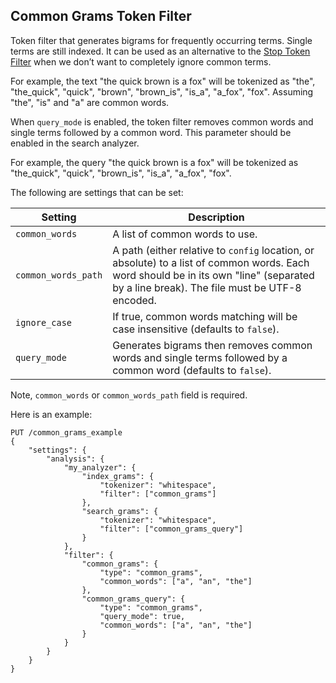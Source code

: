 ## Common Grams Token Filter

Token filter that generates bigrams for frequently occurring terms. Single terms are still indexed. It can be used as an alternative to the [Stop Token Filter](analysis-stop-tokenfilter.html) when we don’t want to completely ignore common terms.

For example, the text "the quick brown is a fox" will be tokenized as "the", "the_quick", "quick", "brown", "brown_is", "is_a", "a_fox", "fox". Assuming "the", "is" and "a" are common words.

When `query_mode` is enabled, the token filter removes common words and single terms followed by a common word. This parameter should be enabled in the search analyzer.

For example, the query "the quick brown is a fox" will be tokenized as "the_quick", "quick", "brown_is", "is_a", "a_fox", "fox".

The following are settings that can be set:

Setting | Description  
---|---    
`common_words`| A list of common words to use.    
`common_words_path`| A path (either relative to `config` location, or absolute) to a list of common words. Each word should be in its own "line" (separated by a line break). The file must be UTF-8 encoded.    
`ignore_case`| If true, common words matching will be case insensitive (defaults to `false`).    
`query_mode`| Generates bigrams then removes common words and single terms followed by a common word (defaults to `false`).  
  
Note, `common_words` or `common_words_path` field is required.

Here is an example:
    
    
    PUT /common_grams_example
    {
        "settings": {
            "analysis": {
                "my_analyzer": {
                    "index_grams": {
                        "tokenizer": "whitespace",
                        "filter": ["common_grams"]
                    },
                    "search_grams": {
                        "tokenizer": "whitespace",
                        "filter": ["common_grams_query"]
                    }
                },
                "filter": {
                    "common_grams": {
                        "type": "common_grams",
                        "common_words": ["a", "an", "the"]
                    },
                    "common_grams_query": {
                        "type": "common_grams",
                        "query_mode": true,
                        "common_words": ["a", "an", "the"]
                    }
                }
            }
        }
    }
